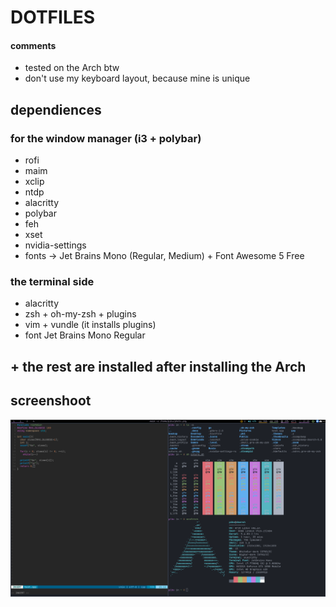# DOTFILES
#### comments
+ tested on the Arch btw
+ don't use my keyboard layout, because mine is unique
## dependiences
### for the window manager (i3 + polybar)
+ rofi
+ maim
+ xclip
+ ntdp
+ alacritty
+ polybar
+ feh
+ xset
+ nvidia-settings
+ fonts -> Jet Brains Mono (Regular, Medium) + Font Awesome 5 Free
### the terminal side
+ alacritty
+ zsh + oh-my-zsh + plugins
+ vim + vundle (it installs plugins)
+ font Jet Brains Mono Regular
## + the rest are installed after installing the Arch
## screenshoot
![photo.png](photo.png)
